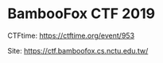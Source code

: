 # BambooFox CTF 2019

CTFtime: https://ctftime.org/event/953

Site: https://ctf.bamboofox.cs.nctu.edu.tw/
